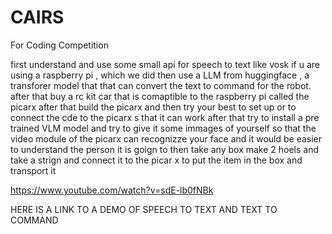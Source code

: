 # CAIRS
For Coding Competition


first understand and use some small api for speech to text like vosk if u are using a raspberry pi , which we did
then use a LLM from huggingface , a transforer model that that can convert the text to command for the robot. after that buy a rc kit car that is comaptible to the raspberry pi called the picarx
after that build the picarx and then try your best to set up or to connect the cde to the picarx s that it can work
after that try to install a pre trained VLM model and try to give it some immages of yourself so that the video module of the picarx can recognizze your face and it would be easier to understand the person it is goign to then take any box make 2 hoels and take a strign and connect it to the picar x to put the item in the box and transport it


https://www.youtube.com/watch?v=sdE-lb0fNBk

HERE IS A LINK TO A DEMO OF SPEECH TO TEXT AND TEXT TO COMMAND
